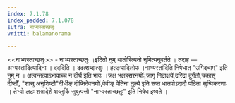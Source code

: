 ```yaml
---
index: 7.1.78
index_padded: 7.1.078
sutra: नाभ्यस्ताच्छतुः
vritti: balamanorama

---
```

<<नाभ्यस्ताच्छतुः>> - नाभ्यस्ताच्छतुः ।इदितो नुम् धातो॑रित्यतो नुमित्यनुवर्तते । तदाह — अभ्यस्तादित्यादिना । दददिति । ददत्शब्दात्सुः । हल्ङ्यादिलोपः ।नाभ्यस्ता॑दिति निषेधात् "उगिदचाम्" इति नुम् न । अत्वन्तत्वाऽभावाच्च न दीर्घ इति भावः ।जक्ष भक्षहसरनयोः॑,जागृ निद्राक्षये॑,दरिद्रा दुर्गतौ॑,चकासृ दीप्तौ॑, "शासु अनुशिष्टौ"दीधीङ् दीप्तिदेवनयोः॑,वेवीङ् वेतिना तुल्ये॑ इति सप्त धातवोऽदादौ पठिता सुग्विकरणाः । तेभ्यो लटः शत्रादेशे शब्लुकिं सुबुत्पत्तौ "नाभ्यस्ताच्छतुः" इति निषेध इष्यते ।